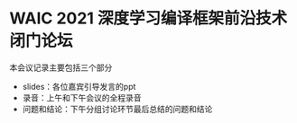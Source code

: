 # WAIC 2021 深度学习编译框架前沿技术闭门论坛

本会议记录主要包括三个部分

- slides：各位嘉宾引导发言的ppt
- 录音：上午和下午会议的全程录音
- 问题和结论：下午分组讨论环节最后总结的问题和结论